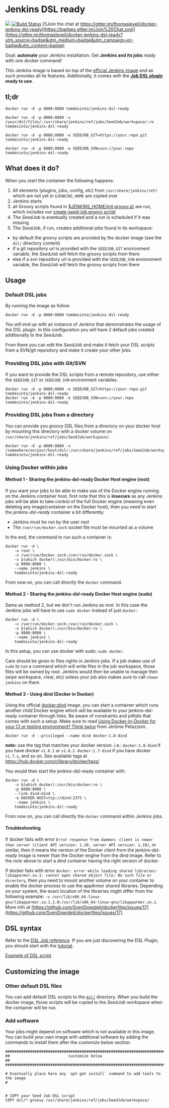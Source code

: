 Jenkins DSL ready
=================

[![](https://badge.imagelayers.io/tomdesinto/jenkins-dsl-ready:latest.svg)](https://imagelayers.io/?images=tomdesinto/jenkins-dsl-ready:latest 'Get your own badge on imagelayers.io')
[![Build Status](https://travis-ci.org/thomasleveil/docker-jenkins-dsl-ready.svg?branch=master)](https://travis-ci.org/thomasleveil/docker-jenkins-dsl-ready)
[![Join the chat at https://gitter.im/thomasleveil/docker-jenkins-dsl-ready](https://badges.gitter.im/Join%20Chat.svg)](https://gitter.im/thomasleveil/docker-jenkins-dsl-ready?utm_source=badge&utm_medium=badge&utm_campaign=pr-badge&utm_content=badge)

Goal: **automate** your Jenkins installation. Get **Jenkins and its jobs** ready with one docker command!

This Jenkins image is based on top of the [official Jenkins image][official-jenkins] and as such provides all its features.
Additionally, it comes with the **[Job DSL plugin][job-dsl] ready to use**.


tl;dr
-----

    docker run -d -p 8080:8080 tomdesinto/jenkins-dsl-ready

    docker run -d -p 8080:8080 -v /your/dsl/files/:/usr/share/jenkins/ref/jobs/SeedJob/workspace/:ro tomdesinto/jenkins-dsl-ready

    docker run -d -p 8080:8080 -e SEEDJOB_GIT=https://your.repo.git tomdesinto/jenkins-dsl-ready

    docker run -d -p 8080:8080 -e SEEDJOB_SVN=svn://your.repo tomdesinto/jenkins-dsl-ready

What does it do?
----------------

When you start the container the following happens:

1. All elements (plugins, jobs, config, etc) from `/usr/share/jenkins/ref/` which are not yet in `$JENKINS_HOME` are copied over
2. Jenkins starts
3. all Groovy scripts found in [$JENKINS_HOME/init.groovy.d/][init.groovy.d] are run, which includes our [create-seed-job.groovy script][create-seed-job.groovy]
4. The _SeedJob_ is eventually created and a run is scheduled if it was missing
5. The _SeedJob_, if run, creates additional jobs found in its workspace:
  - by default the groovy scripts are provided by the docker image (see the `dsl/` directory content)
  - if a git repository url is provided with the `SEEDJOB_GIT` environment variable, the _SeedJob_ will fetch the groovy scripts from there
  - else if a svn repository url is provided with the `SEEDJOB_SVN` environment variable, the _SeedJob_ will fetch the groovy scripts from there


Usage
-----

### Default DSL jobs

By running the image as follow:

    docker run -d -p 8080:8080 tomdesinto/jenkins-dsl-ready

You will end up with an instance of Jenkins that demonstrates the usage of the DSL plugin. In this configuration you will have 2 default jobs created additionally to the _SeedJob_.

From there you can edit the _SeedJob_ and make it fetch your DSL scripts from a SVN/git repository and make it create your other jobs.

### Providing DSL jobs with Git/SVN

If you want to provide the DSL scripts from a remote repository, use either the `SEEDJOB_GIT` or `SEEDJOB_SVN` environment variables.

    docker run -d -p 8080:8080 -e SEEDJOB_GIT=https://your.repo.git tomdesinto/jenkins-dsl-ready
    docker run -d -p 8080:8080 -e SEEDJOB_SVN=svn://your.repo tomdesinto/jenkins-dsl-ready

### Providing DSL jobs from a directory

You can provide you groovy DSL files from a directory on your docker host by mounting this directory with a docker volume on `/usr/share/jenkins/ref/jobs/SeedJob/workspace/`.

    docker run -d -p 8080:8080 -v /somewhere/on/your/host/dsl/:/usr/share/jenkins/ref/jobs/SeedJob/workspace/:ro tomdesinto/jenkins-dsl-ready

### Using Docker within jobs

#### Method 1 - Sharing the jenkins-dsl-ready Docker Host engine (root)

If you want your jobs to be able to make use of the Docker engine running on the Jenkins container host, first note that this is **insecure** as any Jenkins jobs will be able to take control of the full Docker engine (meaning even deleting any image/container on the Docker host), then you need to start the _jenkins-dsl-ready_ container a bit differently:

- Jenkins must be run by the user _root_
- The `/var/run/docker.sock` socket file must be mounted as a volume

In the end, the command to run such a container is:

    docker run -d \
        -u root \
        -v /var/run/docker.sock:/var/run/docker.sock \
        -v $(which docker):/usr/bin/docker:ro \
        -p 8080:8080 \
        --name jenkins \
        tomdesinto/jenkins-dsl-ready

From now on, you can call directly the `docker` command.


#### Method 2 - Sharing the jenkins-dsl-ready Docker Host engine (sudo)

Same as method 2, but we don't run Jenkins as _root_. In this case the Jenkins jobs will have to use `sudo docker` instead of just `docker`:

    docker run -d \
        -v /var/run/docker.sock:/var/run/docker.sock \
        -v $(which docker):/usr/bin/docker:ro \
        -p 8080:8080 \
        --name jenkins \
        tomdesinto/jenkins-dsl-ready

In this setup, you can use docker with sudo: `sudo docker`.

Care should be given to files rights in Jenkins jobs. If a job makes use of `sudo` to run a command which will write files in the job workspace, those files
will be owned by _root_. Jenkins would then be unable to manage then (wipe workspace, clear, etc) unless your job also makes sure to call `chown jenkins` on them.


#### Method 3 - Using dind (Docker in Docker)

Using the official [docker:dind][dind] image, you can start a container which runs another _child_ Docker engine which will be available to your jenkins-dsl-ready container through links. Be aware of constraints and pitfalls that comes with such a setup. Make sure to read [Using Docker-in-Docker for your CI or testing environment? Think twice](https://jpetazzo.github.io/2015/09/03/do-not-use-docker-in-docker-for-ci/) from Jérôme Petazzoni.

    docker run -d --privileged --name dind docker:1.8-dind

**note:** use the tag that matches your docker version. i.e.: `docker:1.8-dind` if you have docker `v1.8.1` or `v1.8.2`. `docker:1.7-dind` if you have docker `v1.7.x`, and so on. See available tags at https://hub.docker.com/r/library/docker/tags/

You would then start the jenkins-dsl-ready container with:

    docker run -d \
        -v $(which docker):/usr/bin/docker:ro \
        -p 8080:8080 \
        --link dind:dind \
        -e DOCKER_HOST=tcp://dind:2375 \
        --name jenkins \
        tomdesinto/jenkins-dsl-ready

From now on, you can call directly the `docker` command within Jenkins jobs.

#### Troubleshooting

If docker fails with error `Error response from daemon: client is newer than server (client API version: 1.20, server API version: 1.19)`, or similar, then
it means the version of the Docker client from the jenkins-dsl-ready image is newer than the Docker engine from the dind image. Refer to the _note_ above to start a dind container having the right version of docker.

If docker fails with error `docker: error while loading shared libraries: libapparmor.so.1: cannot open shared object file: No such file or directory`, then you need to mount another volume on your container to enable the docker process to use the appArmor shared libraries. Depending on your system, the exact location of the librairies might differ from the following example: `-v /usr/lib/x86_64-linux-gnu/libapparmor.so.1.1.0:/usr/lib/x86_64-linux-gnu/libapparmor.so.1`. More info at [https://github.com/SvenDowideit/dockerfiles/issues/17](https://github.com/SvenDowideit/dockerfiles/issues/17).


DSL syntax
----------

Refer to the [DSL Job reference][dsl-job]. If you are just discovering the DSL
Plugin, you should start with the [tutorial][dsl-tutorial].

[Example of DSL script](https://github.com/thomasleveil/docker-jenkins-dsl-ready/blob/master/dsl/example_job_1.groovy)


Customizing the image
---------------------

### Other default DSL files

You can add default DSL scripts to the [`dsl/`][dsl-dir] directory. When you build the docker image, those scripts will be copied to the _SeedJob_ workspace when the container will be run.

### Add software

Your jobs might depend on software which is not available in this image. You can build your own image with additional software by adding the commands to install them after the _customize below_ section.

    ###############################################################################
    ##                          customize below                                  ##
    ###############################################################################

    # Eventually place here any `apt-get install` command to add tools to the image
    #


    # COPY your Seed Job DSL script
    COPY dsl/*.groovy /usr/share/jenkins/ref/jobs/SeedJob/workspace/


[ansicolor]: https://wiki.jenkins-ci.org/display/JENKINS/AnsiColor+Plugin
[build-timeout]: https://wiki.jenkins-ci.org/display/JENKINS/Build-timeout+Plugin
[cobertura]: https://wiki.jenkins-ci.org/display/JENKINS/Cobertura+Plugin
[config-file-provider]: https://wiki.jenkins-ci.org/display/JENKINS/Config+File+Provider+Plugin
[copyartifact]: https://wiki.jenkins-ci.org/display/JENKINS/Copy+Artifact+Plugin
[create-seed-job.groovy]: https://github.com/thomasleveil/docker-jenkins-dsl-ready/blob/master/build/create-seed-job.groovy
[description-setter]: https://wiki.jenkins-ci.org/display/JENKINS/Description+Setter+Plugin
[dind]: https://hub.docker.com/r/dockerswarm/dind/
[docker-rm]: https://docs.docker.com/reference/commandline/rm/
[docker-workflow]: https://wiki.jenkins-ci.org/display/JENKINS/CloudBees+Docker+Pipeline+Plugin
[dsl-dir]: https://github.com/thomasleveil/docker-jenkins-dsl-ready/tree/master/dsl
[dsl-job]: https://jenkinsci.github.io/job-dsl-plugin/
[dsl-tutorial]: https://github.com/jenkinsci/job-dsl-plugin/wiki/Tutorial---Using-the-Jenkins-Job-DSL
[email-ext]: https://wiki.jenkins-ci.org/display/JENKINS/Email-ext+plugin
[ghprb]: https://wiki.jenkins-ci.org/display/JENKINS/GitHub+pull+request+builder+plugin
[git]: https://wiki.jenkins-ci.org/display/JENKINS/Git+Plugin
[github]: https://wiki.jenkins-ci.org/display/JENKINS/GitHub+Plugin
[gradle]: https://wiki.jenkins-ci.org/display/JENKINS/Gradle+Plugin
[groovy-postbuild]: https://wiki.jenkins-ci.org/display/JENKINS/Groovy+Postbuild+Plugin#GroovyPostbuildPlugin-Exampleusages
[init.groovy.d]: https://wiki.jenkins-ci.org/display/JENKINS/Configuring+Jenkins+upon+start+up
[job-dsl]: https://wiki.jenkins-ci.org/display/JENKINS/Job+DSL+Plugin
[official-jenkins]: https://github.com/jenkinsci/docker/blob/master/README.md
[parameterized-trigger]: https://wiki.jenkins-ci.org/display/JENKINS/Parameterized+Trigger+Plugin
[publish-over-ssh]: https://wiki.jenkins-ci.org/display/JENKINS/Publish+Over+SSH+Plugin
[rebuild]: https://wiki.jenkins-ci.org/display/JENKINS/Rebuild+Plugin
[sidebar-link]: https://wiki.jenkins-ci.org/display/JENKINS/Sidebar-Link+Plugin
[warnings]:  https://wiki.jenkins-ci.org/display/JENKINS/Warnings+Plugin
[workflow-aggregator]: https://wiki.jenkins-ci.org/display/JENKINS/Pipeline+Plugin
[ws-cleanup]: https://wiki.jenkins-ci.org/display/JENKINS/Workspace+Cleanup+Plugin

